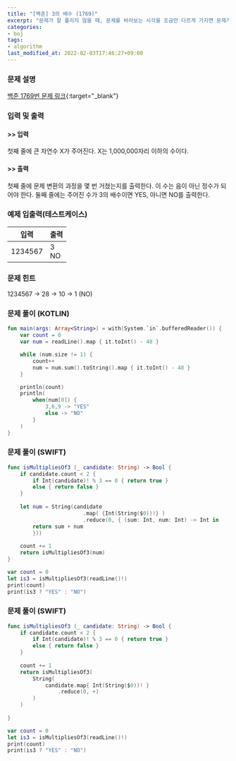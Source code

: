 ```yaml
---
title: "[백준] 3의 배수 (1769)"
excerpt: "문제가 잘 풀리지 않을 때, 문제를 바라보는 시각을 조금만 다르게 가지면 문제가 쉽게 풀리는 경험을 종종 해 보았을 것이다."
categories:
- boj
tags:
- algorithm
last_modified_at: 2022-02-03T17:46:27+09:00
---
```



### 문제 설명
[백준 1769번 문제 링크](https://www.acmicpc.net/problem/1769#description){:target="_blank"}




### 입력 및 출력
#### >> 입력
첫째 줄에 큰 자연수 X가 주어진다. X는 1,000,000자리 이하의 수이다.



#### >> 출력
첫째 줄에 문제 변환의 과정을 몇 번 거쳤는지를 출력한다. 이 수는 음이 아닌 정수가 되어야 한다. 둘째 줄에는 주어진 수가 3의 배수이면 YES, 아니면 NO를 출력한다.





### 예제 입출력(테스트케이스)


|입력|출력|
|-----|------|
|1234567|3<br>NO|




### 문제 힌트


1234567 \-> 28 \-> 10 \-> 1 (NO)




### 문제 풀이 (KOTLIN)
```kotlin
fun main(args: Array<String>) = with(System.`in`.bufferedReader()) {
    var count = 0
    var num = readLine().map { it.toInt() - 48 }

    while (num.size != 1) {
        count++
        num = num.sum().toString().map { it.toInt() - 48 }
    }

    println(count)
    println(
        when(num[0]) {
            3,6,9 -> "YES"
            else -> "NO"
        }
    )
}
```




### 문제 풀이 (SWIFT)
```swift
func isMultipliesOf3 (_ candidate: String) -> Bool {
    if candidate.count < 2 {
        if Int(candidate)! % 3 == 0 { return true }
        else { return false }
    }
    
    let num = String(candidate
                        .map( {Int(String($0))!} )
                        .reduce(0, { (sum: Int, num: Int) -> Int in
        return sum + num
        }))
    
    count += 1
    return isMultipliesOf3(num)
}

var count = 0
let is3 = isMultipliesOf3(readLine()!)
print(count)
print(is3 ? "YES" : "NO")
```





### 문제 풀이 (SWIFT)
```swift
func isMultipliesOf3 (_ candidate: String) -> Bool {
    if candidate.count < 2 {
        if Int(candidate)! % 3 == 0 { return true }
        else { return false }
    }
    
    count += 1
    return isMultipliesOf3(
        String(
            candidate.map{ Int(String($0))! }
                .reduce(0, +)
        )
    )
    
}

var count = 0
let is3 = isMultipliesOf3(readLine()!)
print(count)
print(is3 ? "YES" : "NO")
```